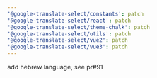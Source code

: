```yaml
---
'@google-translate-select/constants': patch
'@google-translate-select/react': patch
'@google-translate-select/theme-chalk': patch
'@google-translate-select/utils': patch
'@google-translate-select/vue2': patch
'@google-translate-select/vue3': patch
---
```


add hebrew language, see pr#91
